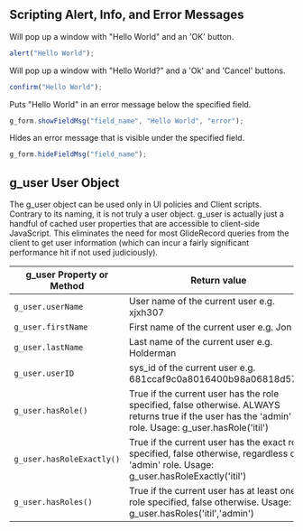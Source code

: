 ## Scripting Alert, Info, and Error Messages

Will pop up a window with "Hello World" and an 'OK' button.

```javascript
alert("Hello World");
```

Will pop up a window with "Hello World?" and a 'Ok' and 'Cancel' buttons.

```javascript
confirm("Hello World");
```

Puts "Hello World" in an error message below the specified field.

```javascript
g_form.showFieldMsg("field_name", "Hello World", "error");
```

Hides an error message that is visible under the specified field.

```javascript
g_form.hideFieldMsg("field_name");
```

## g_user User Object

The g_user object can be used only in UI policies and Client scripts. Contrary to its naming, it is not truly a user object. g_user is actually just a handful of cached user properties that are accessible to client-side JavaScript. This eliminates the need for most GlideRecord queries from the client to get user information (which can incur a fairly significant performance hit if not used judiciously).

| g_user Property or Method | Return value |
| --- | --- |
| `g_user.userName` | User name of the current user e.g. xjxh307 |
| `g_user.firstName` | First name of the current user e.g. Jon |
| `g_user.lastName` | Last name of the current user e.g. Holderman |
| `g_user.userID` | sys_id of the current user e.g. 681ccaf9c0a8016400b98a06818d57c7 |
| `g_user.hasRole()` | True if the current user has the role specified, false otherwise. ALWAYS returns true if the user has the 'admin' role. Usage: g_user.hasRole('itil') |
| `g_user.hasRoleExactly()` | True if the current user has the exact role specified, false otherwise, regardless of 'admin' role. Usage: g_user.hasRoleExactly('itil') |
| `g_user.hasRoles()	` | True if the current user has at least one role specified, false otherwise. Usage: g_user.hasRoles('itil','admin') |


[1]: https://docs.servicenow.com/bundle/orlando-application-development/page/script/general-scripting/reference/r_ScriptingAlertInfoAndErrorMsgs.html	"Scripting alert, info, and error messages"
[2]: https://www.servicenowguru.com/scripting/user-object-cheat-sheet/ "User Object Cheat Sheet"
